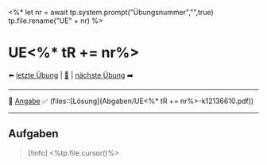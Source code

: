 <%*
let nr = await tp.system.prompt("Übungsnummer","",true)
tp.file.rename("UE" + nr)
%>

# UE<%* tR += nr%>

⬅️ <a href="./UE<%* tR += (parseInt(nr) - 1) %>.md" class="internal-link">letzte Übung</a> | [📓]({NOTES}%20Elektrische%20Messtechnik%20und%20Sensorik%20UE.md) | <a href="./UE<%* tR += (parseInt(nr) + 1) %>.md" class="internal-link">nächste Übung</a> ➡️ 

---

📝 [Angabe](Übungsskriptum.pdf)
✅ (files::[Lösung](Abgaben/UE<%* tR += nr%>-k12136610.pdf))

---

## Aufgaben

> [!info] <%tp.file.cursor()%>